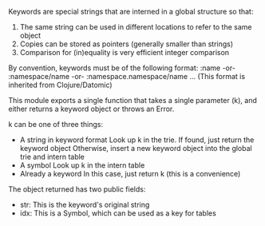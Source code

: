 Keywords are special strings that are interned in a global structure so that:

1. The same string can be used in different locations to refer to the same object
2. Copies can be stored as pointers (generally smaller than strings)
3. Comparison for (in)equality is very efficient integer comparison

By convention, keywords must be of the following format:
  :name  -or-  :namespace/name  -or-  :namespace.namespace/name  ...
(This format is inherited from Clojure/Datomic)

This module exports a single function that takes a single parameter (k),
and either returns a keyword object or throws an Error.

k can be one of three things:
- A string in keyword format
    Look up k in the trie.
      If found, just return the keyword object
      Otherwise, insert a new keyword object into the global trie and intern table
- A symbol
    Look up k in the intern table
- Already a keyword
    In this case, just return k (this is a convenience)

The object returned has two public fields:
- str: This is the keyword's original string
- idx: This is a Symbol, which can be used as a key for tables


